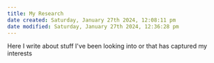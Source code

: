 ```yaml
---
title: My Research
date created: Saturday, January 27th 2024, 12:08:11 pm
date modified: Saturday, January 27th 2024, 12:36:28 pm
---
```


Here I write about stuff I've been looking into or that has captured my interests
